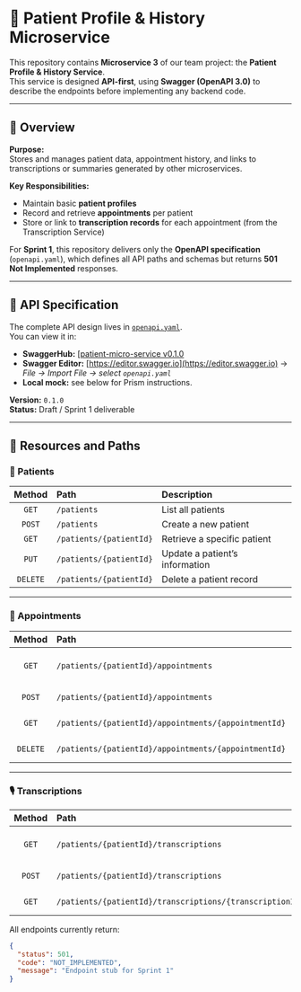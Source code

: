 # 🧠 Patient Profile & History Microservice

This repository contains **Microservice 3** of our team project: the **Patient Profile & History Service**.  
This service is designed **API-first**, using **Swagger (OpenAPI 3.0)** to describe the endpoints before implementing any backend code.

---

## 📘 Overview

**Purpose:**  
Stores and manages patient data, appointment history, and links to transcriptions or summaries generated by other microservices.

**Key Responsibilities:**
- Maintain basic **patient profiles**
- Record and retrieve **appointments** per patient
- Store or link to **transcription records** for each appointment (from the Transcription Service)

For **Sprint 1**, this repository delivers only the **OpenAPI specification** (`openapi.yaml`), which defines all API paths and schemas but returns **501 Not Implemented** responses.

---

## 🧩 API Specification

The complete API design lives in [`openapi.yaml`](./openapi.yaml).  
You can view it in:
- **SwaggerHub:** [[patient-micro-service v0.1.0](https://app.swaggerhub.com/apis/columbiauniversity-6bc/patient-micro-service/0.1.0)
- **Swagger Editor:** [https://editor.swagger.io](https://editor.swagger.io) → *File → Import File → select `openapi.yaml`*
- **Local mock:** see below for Prism instructions.

**Version:** `0.1.0`  
**Status:** Draft / Sprint 1 deliverable  

---

## 🔗 Resources and Paths

### 👤 Patients
| Method | Path | Description |
|:------:|:-----|:------------|
| `GET` | `/patients` | List all patients |
| `POST` | `/patients` | Create a new patient |
| `GET` | `/patients/{patientId}` | Retrieve a specific patient |
| `PUT` | `/patients/{patientId}` | Update a patient’s information |
| `DELETE` | `/patients/{patientId}` | Delete a patient record |

---

### 📅 Appointments
| Method | Path | Description |
|:------:|:-----|:------------|
| `GET` | `/patients/{patientId}/appointments` | List a patient’s appointments |
| `POST` | `/patients/{patientId}/appointments` | Create a new appointment |
| `GET` | `/patients/{patientId}/appointments/{appointmentId}` | Get one appointment |
| `DELETE` | `/patients/{patientId}/appointments/{appointmentId}` | Delete an appointment |

---

### 🎙 Transcriptions
| Method | Path | Description |
|:------:|:-----|:------------|
| `GET` | `/patients/{patientId}/transcriptions` | List transcriptions for a patient |
| `POST` | `/patients/{patientId}/transcriptions` | Add or link a transcription |
| `GET` | `/patients/{patientId}/transcriptions/{transcriptionId}` | Retrieve one transcription |

All endpoints currently return:

```json
{
  "status": 501,
  "code": "NOT_IMPLEMENTED",
  "message": "Endpoint stub for Sprint 1"
}
